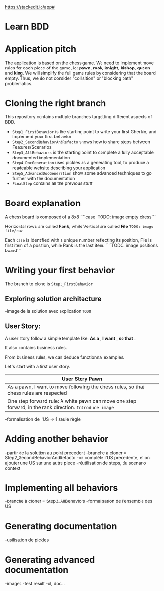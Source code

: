  https://stackedit.io/app#
 
 # Learn BDD
 # Application pitch
 The application is based on the chess game. We need to implement move rules for each piece of the game, ie: **pawn**, **rook**, **knight**, **bishop**, **queen** and **king**.
 We will simplify the full game rules by considering that the board empty. Thus, we do not consider "collisition" or "blocking path" problematics.
# Cloning the right branch
This repository contains multiple branches targetting different aspects of BDD.
- ```Step1_FirstBehavior``` is the starting point to write your first Gherkin, and implement your first behavior
- ```Step2_SecondBehaviorAndRefacto``` shows how to share steps between Features/Scenarios
- ```Step3_AllBehaviors``` is the starting point to complete a fully acceptable documented implementation
- ```Step4_DocGeneration``` uses pickles as a generating tool, to produce a readeable website describing your application
- ```Step5_AdvancedDocGeneration``` show some advanced techniques to go further with the documentation
- ```FinalStep``` contains all the previous stuff

# Board explanation

A chess board is composed of a 8x8 ````case```
```TODO: image empty chess```

Horizontal rows are called **Rank**, while Vertical are called **File**
```TODO: image file/row```

Each ```case``` is identified with a unique number reflecting its position, File is first item of a position, while Rank is the last item.
````TODO: image positions board```

# Writing your first behavior

The branch to clone is ```Step1_FirstBehavior```

## Exploring solution architecture

-image de la solution avec explication ```TODO```

## User Story: 

A user story follow a simple template like:
**As a** <type of user>, **I want** <some goal>, **so that** <some reason>.

It also contains business rules.

From business rules, we can deduce functionnal examples.

Let's start with a first user story.

| User Story **Pawn** |
| ------------------- |
| As a pawn, I want to move following the chess rules, so that chess rules are respected |
| One step forward rule: A white pawn can move one step forward, in the rank direction. ```Introduce image``` |



-formalisation de l'US -> 1 seule règle

# Adding another behavior

-partir de la solution au point precedent
-branche à cloner = Step2_SecondBehaviorAndRefacto
-on complète l'US precedente, et on ajouter une US sur une autre piece
-réutilisation de steps, du scenario context

# Implementing all behaviors

-branche à cloner = Step3_AllBehaviors
-formalisation de l'ensemble des US

# Generating documentation

-usilisation de pickles

# Generating advanced documentation

-images
-test result
-xl, doc...